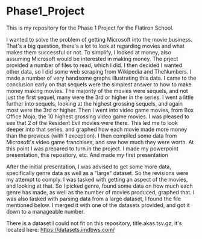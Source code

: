 # Phase1_Project
This is my repository for the Phase 1 Project for the Flatiron School.

I wanted to solve the problem of getting Microsoft into the movie business.
That's a big question, there's a lot to look at regarding movies and what makes them successful or not. To simplify, I looked at money, also assuming Microsoft would be interested in making money.
The prject provided a number of files to read, which I did. I then decided I wanted other data, so I did some web scraping from Wikipedia and TheNumbers.
I made a number of very handsome graphs illustrating this data. 
I came to the conclusion early on that sequels were the simplest answer to how to make money making movies. The majority of the movies were sequels, and not just the first sequel, many were the 3rd or higher in the series.
I went a little further into sequels, looking at the highest grossing sequels, and again most were the 3rd or higher.
Then I went into video game movies, from Box Office Mojo, the 10 highest grossing video game movies. I was pleased to see that 2 of the Resident Evil movies were there.
This led me to look deeper into that series, and graphed how each movie made more money than the previous (with 1 exception).
I then compiled some data from Microsoft's video game franchises, and saw how much they were worth.
At this point I was prepared to turn in the project. I made my powerpoint presentation, this repository, etc. And made my first presentation

After the initial presentation, I was advised to get some more data, specifically genre data as well as a "large" dataset. So the revisions were my attempt to comply.
I was tasked with getting an aspect of the movies, and looking at that. So I picked genre, found some data on how much each genre has made, as well as the number of movies produced, graphed that.
I was also tasked with parsing data from a large dataset, I found the file mentioned below. I merged it with one of the datasets provided, and got it down to a manageable number.

There is a dataset I could not fit on this repository, title.akas.tsv.gz, it's located here:
https://datasets.imdbws.com/


